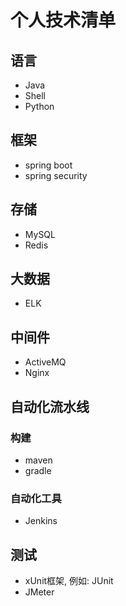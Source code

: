 # 个人技术清单

## 语言

- Java
- Shell
- Python

## 框架

- spring boot
- spring security

## 存储

- MySQL
- Redis

## 大数据

- ELK

## 中间件

- ActiveMQ
- Nginx

## 自动化流水线

### 构建

- maven
- gradle

### 自动化工具

- Jenkins

## 测试

- xUnit框架, 例如: JUnit
- JMeter